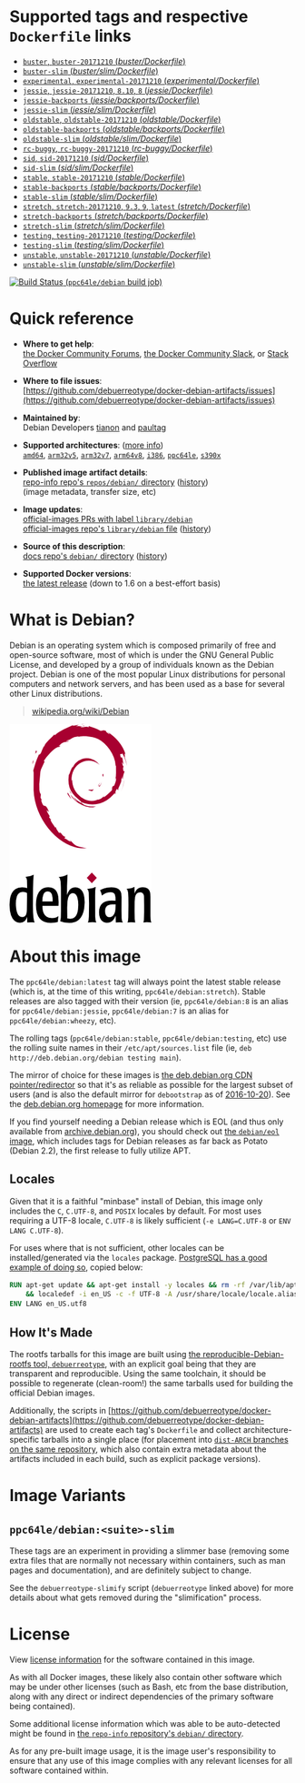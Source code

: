 <!--

********************************************************************************

WARNING:

    DO NOT EDIT "debian/README.md"

    IT IS AUTO-GENERATED

    (from the other files in "debian/" combined with a set of templates)

********************************************************************************

-->

# Supported tags and respective `Dockerfile` links

-	[`buster`, `buster-20171210` (*buster/Dockerfile*)](https://github.com/debuerreotype/docker-debian-artifacts/blob/559289a884744c2adaf993b9c56f6f4a25a3c0af/buster/Dockerfile)
-	[`buster-slim` (*buster/slim/Dockerfile*)](https://github.com/debuerreotype/docker-debian-artifacts/blob/559289a884744c2adaf993b9c56f6f4a25a3c0af/buster/slim/Dockerfile)
-	[`experimental`, `experimental-20171210` (*experimental/Dockerfile*)](https://github.com/debuerreotype/docker-debian-artifacts/blob/559289a884744c2adaf993b9c56f6f4a25a3c0af/experimental/Dockerfile)
-	[`jessie`, `jessie-20171210`, `8.10`, `8` (*jessie/Dockerfile*)](https://github.com/debuerreotype/docker-debian-artifacts/blob/559289a884744c2adaf993b9c56f6f4a25a3c0af/jessie/Dockerfile)
-	[`jessie-backports` (*jessie/backports/Dockerfile*)](https://github.com/debuerreotype/docker-debian-artifacts/blob/559289a884744c2adaf993b9c56f6f4a25a3c0af/jessie/backports/Dockerfile)
-	[`jessie-slim` (*jessie/slim/Dockerfile*)](https://github.com/debuerreotype/docker-debian-artifacts/blob/559289a884744c2adaf993b9c56f6f4a25a3c0af/jessie/slim/Dockerfile)
-	[`oldstable`, `oldstable-20171210` (*oldstable/Dockerfile*)](https://github.com/debuerreotype/docker-debian-artifacts/blob/559289a884744c2adaf993b9c56f6f4a25a3c0af/oldstable/Dockerfile)
-	[`oldstable-backports` (*oldstable/backports/Dockerfile*)](https://github.com/debuerreotype/docker-debian-artifacts/blob/559289a884744c2adaf993b9c56f6f4a25a3c0af/oldstable/backports/Dockerfile)
-	[`oldstable-slim` (*oldstable/slim/Dockerfile*)](https://github.com/debuerreotype/docker-debian-artifacts/blob/559289a884744c2adaf993b9c56f6f4a25a3c0af/oldstable/slim/Dockerfile)
-	[`rc-buggy`, `rc-buggy-20171210` (*rc-buggy/Dockerfile*)](https://github.com/debuerreotype/docker-debian-artifacts/blob/559289a884744c2adaf993b9c56f6f4a25a3c0af/rc-buggy/Dockerfile)
-	[`sid`, `sid-20171210` (*sid/Dockerfile*)](https://github.com/debuerreotype/docker-debian-artifacts/blob/559289a884744c2adaf993b9c56f6f4a25a3c0af/sid/Dockerfile)
-	[`sid-slim` (*sid/slim/Dockerfile*)](https://github.com/debuerreotype/docker-debian-artifacts/blob/559289a884744c2adaf993b9c56f6f4a25a3c0af/sid/slim/Dockerfile)
-	[`stable`, `stable-20171210` (*stable/Dockerfile*)](https://github.com/debuerreotype/docker-debian-artifacts/blob/559289a884744c2adaf993b9c56f6f4a25a3c0af/stable/Dockerfile)
-	[`stable-backports` (*stable/backports/Dockerfile*)](https://github.com/debuerreotype/docker-debian-artifacts/blob/559289a884744c2adaf993b9c56f6f4a25a3c0af/stable/backports/Dockerfile)
-	[`stable-slim` (*stable/slim/Dockerfile*)](https://github.com/debuerreotype/docker-debian-artifacts/blob/559289a884744c2adaf993b9c56f6f4a25a3c0af/stable/slim/Dockerfile)
-	[`stretch`, `stretch-20171210`, `9.3`, `9`, `latest` (*stretch/Dockerfile*)](https://github.com/debuerreotype/docker-debian-artifacts/blob/559289a884744c2adaf993b9c56f6f4a25a3c0af/stretch/Dockerfile)
-	[`stretch-backports` (*stretch/backports/Dockerfile*)](https://github.com/debuerreotype/docker-debian-artifacts/blob/559289a884744c2adaf993b9c56f6f4a25a3c0af/stretch/backports/Dockerfile)
-	[`stretch-slim` (*stretch/slim/Dockerfile*)](https://github.com/debuerreotype/docker-debian-artifacts/blob/559289a884744c2adaf993b9c56f6f4a25a3c0af/stretch/slim/Dockerfile)
-	[`testing`, `testing-20171210` (*testing/Dockerfile*)](https://github.com/debuerreotype/docker-debian-artifacts/blob/559289a884744c2adaf993b9c56f6f4a25a3c0af/testing/Dockerfile)
-	[`testing-slim` (*testing/slim/Dockerfile*)](https://github.com/debuerreotype/docker-debian-artifacts/blob/559289a884744c2adaf993b9c56f6f4a25a3c0af/testing/slim/Dockerfile)
-	[`unstable`, `unstable-20171210` (*unstable/Dockerfile*)](https://github.com/debuerreotype/docker-debian-artifacts/blob/559289a884744c2adaf993b9c56f6f4a25a3c0af/unstable/Dockerfile)
-	[`unstable-slim` (*unstable/slim/Dockerfile*)](https://github.com/debuerreotype/docker-debian-artifacts/blob/559289a884744c2adaf993b9c56f6f4a25a3c0af/unstable/slim/Dockerfile)

[![Build Status](https://doi-janky.infosiftr.net/job/multiarch/job/ppc64le/job/debian/badge/icon) (`ppc64le/debian` build job)](https://doi-janky.infosiftr.net/job/multiarch/job/ppc64le/job/debian/)

# Quick reference

-	**Where to get help**:  
	[the Docker Community Forums](https://forums.docker.com/), [the Docker Community Slack](https://blog.docker.com/2016/11/introducing-docker-community-directory-docker-community-slack/), or [Stack Overflow](https://stackoverflow.com/search?tab=newest&q=docker)

-	**Where to file issues**:  
	[https://github.com/debuerreotype/docker-debian-artifacts/issues](https://github.com/debuerreotype/docker-debian-artifacts/issues)

-	**Maintained by**:  
	Debian Developers [tianon](https://qa.debian.org/developer.php?login=tianon) and [paultag](https://qa.debian.org/developer.php?login=paultag)

-	**Supported architectures**: ([more info](https://github.com/docker-library/official-images#architectures-other-than-amd64))  
	[`amd64`](https://hub.docker.com/r/amd64/debian/), [`arm32v5`](https://hub.docker.com/r/arm32v5/debian/), [`arm32v7`](https://hub.docker.com/r/arm32v7/debian/), [`arm64v8`](https://hub.docker.com/r/arm64v8/debian/), [`i386`](https://hub.docker.com/r/i386/debian/), [`ppc64le`](https://hub.docker.com/r/ppc64le/debian/), [`s390x`](https://hub.docker.com/r/s390x/debian/)

-	**Published image artifact details**:  
	[repo-info repo's `repos/debian/` directory](https://github.com/docker-library/repo-info/blob/master/repos/debian) ([history](https://github.com/docker-library/repo-info/commits/master/repos/debian))  
	(image metadata, transfer size, etc)

-	**Image updates**:  
	[official-images PRs with label `library/debian`](https://github.com/docker-library/official-images/pulls?q=label%3Alibrary%2Fdebian)  
	[official-images repo's `library/debian` file](https://github.com/docker-library/official-images/blob/master/library/debian) ([history](https://github.com/docker-library/official-images/commits/master/library/debian))

-	**Source of this description**:  
	[docs repo's `debian/` directory](https://github.com/docker-library/docs/tree/master/debian) ([history](https://github.com/docker-library/docs/commits/master/debian))

-	**Supported Docker versions**:  
	[the latest release](https://github.com/docker/docker-ce/releases/latest) (down to 1.6 on a best-effort basis)

# What is Debian?

Debian is an operating system which is composed primarily of free and open-source software, most of which is under the GNU General Public License, and developed by a group of individuals known as the Debian project. Debian is one of the most popular Linux distributions for personal computers and network servers, and has been used as a base for several other Linux distributions.

> [wikipedia.org/wiki/Debian](https://en.wikipedia.org/wiki/Debian)

![logo](https://raw.githubusercontent.com/docker-library/docs/b449be7df57e9ed9086bb5821bfb5d6cdc5d67a4/debian/logo.png)

# About this image

The `ppc64le/debian:latest` tag will always point the latest stable release (which is, at the time of this writing, `ppc64le/debian:stretch`). Stable releases are also tagged with their version (ie, `ppc64le/debian:8` is an alias for `ppc64le/debian:jessie`, `ppc64le/debian:7` is an alias for `ppc64le/debian:wheezy`, etc).

The rolling tags (`ppc64le/debian:stable`, `ppc64le/debian:testing`, etc) use the rolling suite names in their `/etc/apt/sources.list` file (ie, `deb http://deb.debian.org/debian testing main`).

The mirror of choice for these images is [the deb.debian.org CDN pointer/redirector](https://deb.debian.org) so that it's as reliable as possible for the largest subset of users (and is also the default mirror for `debootstrap` as of [2016-10-20](https://anonscm.debian.org/cgit/d-i/debootstrap.git/commit/?id=9e8bc60ad1ccf3a25ce7890526b70059f3e770de)). See the [deb.debian.org homepage](https://deb.debian.org) for more information.

If you find yourself needing a Debian release which is EOL (and thus only available from [archive.debian.org](http://archive.debian.org)), you should check out [the `debian/eol` image](https://hub.docker.com/r/debian/eol/), which includes tags for Debian releases as far back as Potato (Debian 2.2), the first release to fully utilize APT.

## Locales

Given that it is a faithful "minbase" install of Debian, this image only includes the `C`, `C.UTF-8`, and `POSIX` locales by default. For most uses requiring a UTF-8 locale, `C.UTF-8` is likely sufficient (`-e LANG=C.UTF-8` or `ENV LANG C.UTF-8`).

For uses where that is not sufficient, other locales can be installed/generated via the `locales` package. [PostgreSQL has a good example of doing so](https://github.com/docker-library/postgres/blob/69bc540ecfffecce72d49fa7e4a46680350037f9/9.6/Dockerfile#L21-L24), copied below:

```dockerfile
RUN apt-get update && apt-get install -y locales && rm -rf /var/lib/apt/lists/* \
	&& localedef -i en_US -c -f UTF-8 -A /usr/share/locale/locale.alias en_US.UTF-8
ENV LANG en_US.utf8
```

## How It's Made

The rootfs tarballs for this image are built using [the reproducible-Debian-rootfs tool, `debuerreotype`](https://github.com/debuerreotype/debuerreotype), with an explicit goal being that they are transparent and reproducible. Using the same toolchain, it should be possible to regenerate (clean-room!) the same tarballs used for building the official Debian images.

Additionally, the scripts in [https://github.com/debuerreotype/docker-debian-artifacts](https://github.com/debuerreotype/docker-debian-artifacts) are used to create each tag's `Dockerfile` and collect architecture-specific tarballs into a single place (for placement into [`dist-ARCH` branches on the same repository](https://github.com/debuerreotype/docker-debian-artifacts/branches), which also contain extra metadata about the artifacts included in each build, such as explicit package versions).

# Image Variants

## `ppc64le/debian:<suite>-slim`

These tags are an experiment in providing a slimmer base (removing some extra files that are normally not necessary within containers, such as man pages and documentation), and are definitely subject to change.

See the `debuerreotype-slimify` script (`debuerreotype` linked above) for more details about what gets removed during the "slimification" process.

# License

View [license information](https://www.debian.org/social_contract#guidelines) for the software contained in this image.

As with all Docker images, these likely also contain other software which may be under other licenses (such as Bash, etc from the base distribution, along with any direct or indirect dependencies of the primary software being contained).

Some additional license information which was able to be auto-detected might be found in [the `repo-info` repository's `debian/` directory](https://github.com/docker-library/repo-info/tree/master/repos/debian).

As for any pre-built image usage, it is the image user's responsibility to ensure that any use of this image complies with any relevant licenses for all software contained within.
